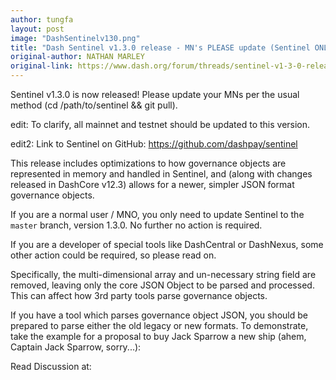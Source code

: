 ```yaml
---
author: tungfa
layout: post
image: "DashSentinelv130.png"
title: "Dash Sentinel v1.3.0 release - MN's PLEASE update (Sentinel ONLY)"
original-author: NATHAN MARLEY
original-link: https://www.dash.org/forum/threads/sentinel-v1-3-0-release.42068/#post-202148
---
```


Sentinel v1.3.0 is now released! Please update your MNs per the usual method (cd /path/to/sentinel && git pull).

edit: To clarify, all mainnet and testnet should be updated to this version.

edit2: Link to Sentinel on GitHub: https://github.com/dashpay/sentinel


This release includes optimizations to how governance objects are represented in memory and handled in Sentinel, and (along with changes released in DashCore v12.3) allows for a newer, simpler JSON format governance objects.

If you are a normal user / MNO, you only need to update Sentinel to the `master` branch, version 1.3.0. No further no action is required.

If you are a developer of special tools like DashCentral or DashNexus, some other action could be required, so please read on.

Specifically, the multi-dimensional array and un-necessary string field are removed, leaving only the core JSON Object to be parsed and processed. This can affect how 3rd party tools parse governance objects.

If you have a tool which parses governance object JSON, you should be prepared to parse either the old legacy or new formats. To demonstrate, take the example for a proposal to buy Jack Sparrow a new ship (ahem, Captain Jack Sparrow, sorry...):


Read Discussion at:
